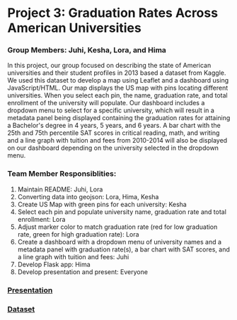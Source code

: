 # Project 3: Graduation Rates Across American Universities

### Group Members: Juhi, Kesha, Lora, and Hima

In this project, our group focused on describing the state of American universities and their student profiles in 2013 based a dataset from Kaggle. We used this dataset to develop a map using Leaflet and a dashboard using JavaScript/HTML. Our map displays the US map with pins locating different universities. When you select each pin, the name, graduation rate, and total enrollment of the university will populate. Our dashboard includes a dropdown menu to select for a specific university, which will result in a metadata panel being displayed containing the graduation rates for attaining a Bachelor's degree in 4 years, 5 years, and 6 years. A bar chart with the 25th  and 75th percentile SAT scores in critical reading, math, and writing and a line graph with tuition and fees from 2010-2014 will also be displayed on our dashboard depending on the university selected in the dropdown menu.

### Team Member Responsiblities: 
1. Maintain README: Juhi, Lora
2. Converting data into geojson: Lora, Hima, Kesha
3. Create US Map with green pins for each university: Kesha
4. Select each pin and populate university name, graduation rate and total enrollment: Lora
5. Adjust marker color to match graduation rate (red for low graduation rate, green for high graduation rate): Lora
6. Create a dashboard with a dropdown menu of university names and a metadata panel with graduation rate(s), a bar chart with SAT scores, and a line graph with tuition and fees: Juhi
7. Develop Flask app: Hima
8. Develop presentation and present: Everyone

### [Presentation](https://docs.google.com/presentation/d/16MGWfZJCotK0P8OZmjzaX3lvFx-8145NvsQd3Tv3eiM/edit?usp=sharing) 
### [Dataset](https://www.kaggle.com/code/devisangeetha/find-your-university-in-us-with-leaflet-viz/input) 


